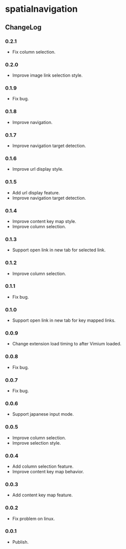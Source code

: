 # spatialnavigation

## ChangeLog

### 0.2.1

* Fix column selection.

### 0.2.0

* Improve image link selection style.

### 0.1.9

* Fix bug.

### 0.1.8

* Improve navigation.

### 0.1.7

* Improve navigation target detection.

### 0.1.6

* Improve url display style.

### 0.1.5

* Add url display feature.
* Improve navigation target detection.

### 0.1.4

* Improve content key map style.
* Improve column selection.

### 0.1.3

* Support open link in new tab for selected link.

### 0.1.2

* Improve column selection.

### 0.1.1

* Fix bug.

### 0.1.0

* Support open link in new tab for key mapped links.

### 0.0.9

* Change extension load timing to after Vimium loaded.

### 0.0.8

* Fix bug.

### 0.0.7

* Fix bug.

### 0.0.6

* Support japanese input mode.

### 0.0.5

* Improve column selection.
* Improve selection style.

### 0.0.4

* Add column selection feature.
* Improve content key map behavior.

### 0.0.3

* Add content key map feature.

### 0.0.2

* Fix problem on linux.

### 0.0.1

* Publish.
